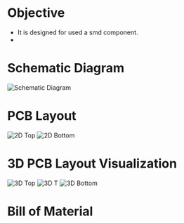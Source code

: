 # Objective
* It is designed for used a smd component.
* 


# Schematic Diagram
![Schematic Diagram](https://user-images.githubusercontent.com/40338644/118956535-500cd180-b97d-11eb-92d9-e76a72f509b6.JPG)

# PCB Layout
![2D Top](https://user-images.githubusercontent.com/40338644/118956560-569b4900-b97d-11eb-8411-bb123a29c404.JPG)
![2D Bottom](https://user-images.githubusercontent.com/40338644/118956576-5a2ed000-b97d-11eb-913a-870edda257c2.JPG)

# 3D PCB Layout Visualization
![3D Top](https://user-images.githubusercontent.com/40338644/118956598-5f8c1a80-b97d-11eb-8b16-293f29637bf6.JPG)
![3D T](https://user-images.githubusercontent.com/40338644/118956611-631fa180-b97d-11eb-95d0-7113a390a781.JPG)
![3D Bottom](https://user-images.githubusercontent.com/40338644/118956615-64e96500-b97d-11eb-8ef5-6fdd22a47a1f.JPG)

# Bill of Material 

